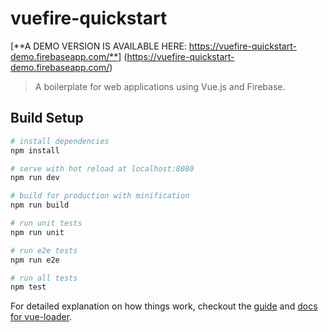 # vuefire-quickstart

[**A DEMO VERSION IS AVAILABLE HERE: https://vuefire-quickstart-demo.firebaseapp.com/**]
(https://vuefire-quickstart-demo.firebaseapp.com/)

> A boilerplate for web applications using Vue.js and Firebase.

## Build Setup

``` bash
# install dependencies
npm install

# serve with hot reload at localhost:8080
npm run dev

# build for production with minification
npm run build

# run unit tests
npm run unit

# run e2e tests
npm run e2e

# run all tests
npm test
```

For detailed explanation on how things work, checkout the [guide](http://vuejs-templates.github.io/webpack/) and [docs for vue-loader](http://vuejs.github.io/vue-loader).
